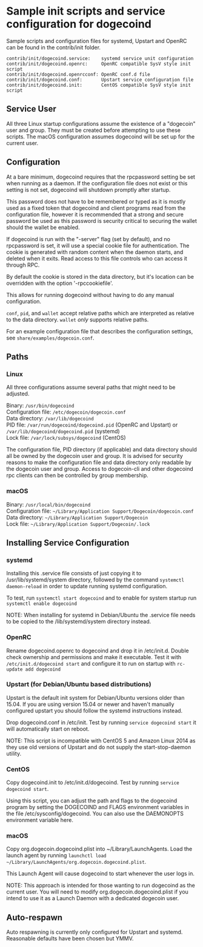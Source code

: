 Sample init scripts and service configuration for dogecoind
==========================================================

Sample scripts and configuration files for systemd, Upstart and OpenRC
can be found in the contrib/init folder.

    contrib/init/dogecoind.service:    systemd service unit configuration
    contrib/init/dogecoind.openrc:     OpenRC compatible SysV style init script
    contrib/init/dogecoind.openrcconf: OpenRC conf.d file
    contrib/init/dogecoind.conf:       Upstart service configuration file
    contrib/init/dogecoind.init:       CentOS compatible SysV style init script

Service User
---------------------------------

All three Linux startup configurations assume the existence of a "dogecoin" user
and group.  They must be created before attempting to use these scripts.
The macOS configuration assumes dogecoind will be set up for the current user.

Configuration
---------------------------------

At a bare minimum, dogecoind requires that the rpcpassword setting be set
when running as a daemon.  If the configuration file does not exist or this
setting is not set, dogecoind will shutdown promptly after startup.

This password does not have to be remembered or typed as it is mostly used
as a fixed token that dogecoind and client programs read from the configuration
file, however it is recommended that a strong and secure password be used
as this password is security critical to securing the wallet should the
wallet be enabled.

If dogecoind is run with the "-server" flag (set by default), and no rpcpassword is set,
it will use a special cookie file for authentication. The cookie is generated with random
content when the daemon starts, and deleted when it exits. Read access to this file
controls who can access it through RPC.

By default the cookie is stored in the data directory, but it's location can be overridden
with the option '-rpccookiefile'.

This allows for running dogecoind without having to do any manual configuration.

`conf`, `pid`, and `wallet` accept relative paths which are interpreted as
relative to the data directory. `wallet` *only* supports relative paths.

For an example configuration file that describes the configuration settings,
see `share/examples/dogecoin.conf`.

Paths
---------------------------------

### Linux

All three configurations assume several paths that might need to be adjusted.

Binary:              `/usr/bin/dogecoind`  
Configuration file:  `/etc/dogecoin/dogecoin.conf`  
Data directory:      `/var/lib/dogecoind`  
PID file:            `/var/run/dogecoind/dogecoind.pid` (OpenRC and Upstart) or `/var/lib/dogecoind/dogecoind.pid` (systemd)  
Lock file:           `/var/lock/subsys/dogecoind` (CentOS)  

The configuration file, PID directory (if applicable) and data directory
should all be owned by the dogecoin user and group.  It is advised for security
reasons to make the configuration file and data directory only readable by the
dogecoin user and group.  Access to dogecoin-cli and other dogecoind rpc clients
can then be controlled by group membership.

### macOS

Binary:              `/usr/local/bin/dogecoind`  
Configuration file:  `~/Library/Application Support/Dogecoin/dogecoin.conf`  
Data directory:      `~/Library/Application Support/Dogecoin`  
Lock file:           `~/Library/Application Support/Dogecoin/.lock`  

Installing Service Configuration
-----------------------------------

### systemd

Installing this .service file consists of just copying it to
/usr/lib/systemd/system directory, followed by the command
`systemctl daemon-reload` in order to update running systemd configuration.

To test, run `systemctl start dogecoind` and to enable for system startup run
`systemctl enable dogecoind`

NOTE: When installing for systemd in Debian/Ubuntu the .service file needs to be copied to the /lib/systemd/system directory instead.

### OpenRC

Rename dogecoind.openrc to dogecoind and drop it in /etc/init.d.  Double
check ownership and permissions and make it executable.  Test it with
`/etc/init.d/dogecoind start` and configure it to run on startup with
`rc-update add dogecoind`

### Upstart (for Debian/Ubuntu based distributions)

Upstart is the default init system for Debian/Ubuntu versions older than 15.04. If you are using version 15.04 or newer and haven't manually configured upstart you should follow the systemd instructions instead.

Drop dogecoind.conf in /etc/init.  Test by running `service dogecoind start`
it will automatically start on reboot.

NOTE: This script is incompatible with CentOS 5 and Amazon Linux 2014 as they
use old versions of Upstart and do not supply the start-stop-daemon utility.

### CentOS

Copy dogecoind.init to /etc/init.d/dogecoind. Test by running `service dogecoind start`.

Using this script, you can adjust the path and flags to the dogecoind program by
setting the DOGECOIND and FLAGS environment variables in the file
/etc/sysconfig/dogecoind. You can also use the DAEMONOPTS environment variable here.

### macOS

Copy org.dogecoin.dogecoind.plist into ~/Library/LaunchAgents. Load the launch agent by
running `launchctl load ~/Library/LaunchAgents/org.dogecoin.dogecoind.plist`.

This Launch Agent will cause dogecoind to start whenever the user logs in.

NOTE: This approach is intended for those wanting to run dogecoind as the current user.
You will need to modify org.dogecoin.dogecoind.plist if you intend to use it as a
Launch Daemon with a dedicated dogecoin user.

Auto-respawn
-----------------------------------

Auto respawning is currently only configured for Upstart and systemd.
Reasonable defaults have been chosen but YMMV.
